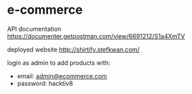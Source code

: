 # e-commerce

API documentation
https://documenter.getpostman.com/view/6691212/S1a4XmTV

deployed website
http://shirtify.stefkwan.com/

login as admin to add products with:
- email: admin@ecommerce.com
- password: hacktiv8
